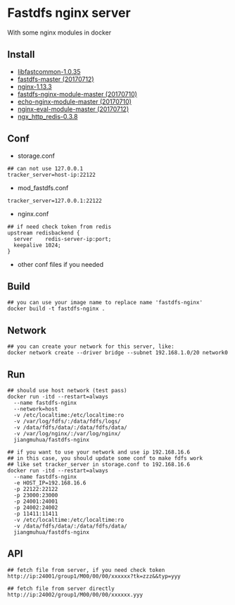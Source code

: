 Fastdfs nginx server
=============
With some nginx modules in docker

Install
-------------
* [libfastcommon-1.0.35](https://github.com/happyfish100/libfastcommon)
* [fastdfs-master (20170712)](https://github.com/happyfish100/fastdfs)
* [nginx-1.13.3](http://nginx.org/)
* [fastdfs-nginx-module-master (20170710)](https://github.com/happyfish100/fastdfs-nginx-module)
* [echo-nginx-module-master (20170710)](https://github.com/openresty/echo-nginx-module)
* [nginx-eval-module-master (20170712)](https://github.com/vkholodkov/nginx-eval-module)
* [ngx_http_redis-0.3.8](https://www.nginx.com/resources/wiki/modules/redis)

Conf
-------------
* storage.conf
``````
## can not use 127.0.0.1
tracker_server=host-ip:22122
``````
* mod_fastdfs.conf
``````
tracker_server=127.0.0.1:22122
``````
* nginx.conf
``````
## if need check token from redis
upstream redisbackend {
  server    redis-server-ip:port;
  keepalive 1024;
}
``````
* other conf files if you needed

Build
-------------
``````
## you can use your image name to replace name 'fastdfs-nginx'
docker build -t fastdfs-nginx .
``````

Network
-------------
``````
## you can create your network for this server, like:
docker network create --driver bridge --subnet 192.168.1.0/20 network0
``````

Run
-------------
``````
## should use host network (test pass)
docker run -itd --restart=always
  --name fastdfs-nginx
  --network=host
  -v /etc/localtime:/etc/localtime:ro
  -v /var/log/fdfs/:/data/fdfs/logs/
  -v /data/fdfs/data/:/data/fdfs/data/
  -v /var/log/nginx/:/var/log/nginx/
  jiangmuhua/fastdfs-nginx

## if you want to use your network and use ip 192.168.16.6
## in this case, you should update some conf to make fdfs work
## like set tracker_server in storage.conf to 192.168.16.6
docker run -itd --restart=always
  --name fastdfs-nginx
  -e HOST_IP=192.168.16.6
  -p 22122:22122
  -p 23000:23000
  -p 24001:24001
  -p 24002:24002
  -p 11411:11411
  -v /etc/localtime:/etc/localtime:ro
  -v /data/fdfs/data/:/data/fdfs/data/ 
  jiangmuhua/fastdfs-nginx
``````

API
-------------
``````
## fetch file from server, if you need check token
http://ip:24001/group1/M00/00/00/xxxxxx?tk=zzz&&typ=yyy

## fetch file from server directly
http://ip:24002/group1/M00/00/00/xxxxxx.yyy
``````
